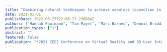 ```yaml
---
title: "Combining natural techniques to achieve seamless locomotion in consumer vr spaces"
date: 2021-01-01
publishDate: 2022-06-27T22:06:27.296084Z
authors: ["Hannah Paulmann", "Tim Mayer", "Marc Barnes", "Dennis Briddigkeit", "Frank Steinicke", "Eike Langbehn"]
publication_types: ["1"]
abstract: ""
featured: false
publication: "*2021 IEEE Conference on Virtual Reality and 3D User Interfaces Abstracts and Workshops (VRW)*"
---
```



